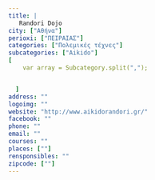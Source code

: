 ```yaml
---
title: |
   Randori Dojo
city: ["Αθήνα"]
perioxi: ["ΠΕΙΡΑΙΑΣ"]
categories: ["Πολεμικές τέχνες"]
subcategories: ["Aikido"]
[  
	var array = Subcategory.split(",");


  ]
address: ""
logoimg: ""
website: "http://www.aikidorandori.gr/"
facebook: ""
phone: ""
email: ""
courses: ""
places: [""]
rensponsibles: ""
zipcode: [""]
---
```




